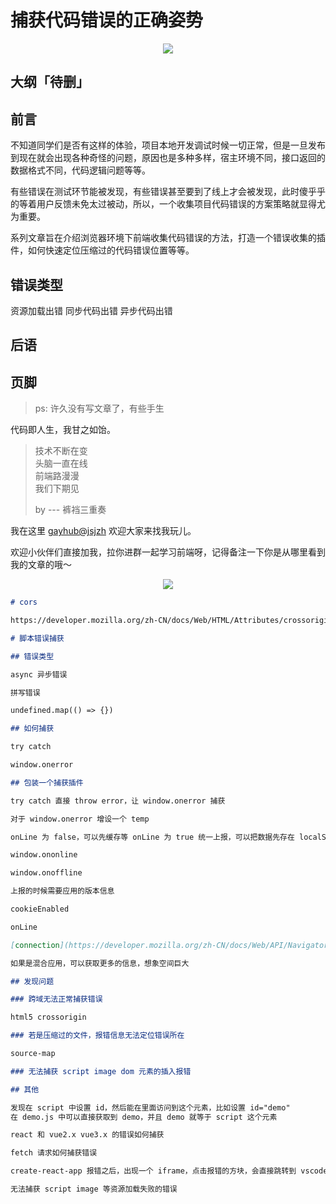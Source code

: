 # 捕获代码错误的正确姿势

<div align="center">
  <image src="https://i.loli.net/2020/04/03/2ytMJEfTCxbjR4H.jpg" />
</div>

## 大纲「待删」

## 前言

不知道同学们是否有这样的体验，项目本地开发调试时候一切正常，但是一旦发布到现在就会出现各种奇怪的问题，原因也是多种多样，宿主环境不同，接口返回的数据格式不同，代码逻辑问题等等。

有些错误在测试环节能被发现，有些错误甚至要到了线上才会被发现，此时傻乎乎的等着用户反馈未免太过被动，所以，一个收集项目代码错误的方案策略就显得尤为重要。

系列文章旨在介绍浏览器环境下前端收集代码错误的方法，打造一个错误收集的插件，如何快速定位压缩过的代码错误位置等等。

## 错误类型

资源加载出错
同步代码出错
异步代码出错

## 后语

## 页脚

> ps: 许久没有写文章了，有些手生

代码即人生，我甘之如饴。

> 技术不断在变  
> 头脑一直在线  
> 前端路漫漫  
> 我们下期见
>
> by --- 裤裆三重奏

我在这里 [gayhub@jsjzh](https://github.com/jsjzh) 欢迎大家来找我玩儿。

欢迎小伙伴们直接加我，拉你进群一起学习前端呀，记得备注一下你是从哪里看到我的文章的哦～

<div align="center">
  <image src="https://i.loli.net/2019/03/11/5c867208cc9c0.jpg" />
</div>

```md
# cors

https://developer.mozilla.org/zh-CN/docs/Web/HTML/Attributes/crossorigin

# 脚本错误捕获

## 错误类型

async 异步错误

拼写错误

undefined.map(() => {})

## 如何捕获

try catch

window.onerror

## 包装一个捕获插件

try catch 直接 throw error，让 window.onerror 捕获

对于 window.onerror 增设一个 temp

onLine 为 false，可以先缓存等 onLine 为 true 统一上报，可以把数据先存在 localStroage 中，等下次登录，有网络的时候统一上报

window.ononline

window.onoffline

上报的时候需要应用的版本信息

cookieEnabled

onLine

[connection](https://developer.mozilla.org/zh-CN/docs/Web/API/Navigator/connection)

如果是混合应用，可以获取更多的信息，想象空间巨大

## 发现问题

### 跨域无法正常捕获错误

html5 crossorigin

### 若是压缩过的文件，报错信息无法定位错误所在

source-map

### 无法捕获 script image dom 元素的插入报错

## 其他

发现在 script 中设置 id，然后能在里面访问到这个元素，比如设置 id="demo"
在 demo.js 中可以直接获取到 demo，并且 demo 就等于 script 这个元素

react 和 vue2.x vue3.x 的错误如何捕获

fetch 请求如何捕获错误

create-react-app 报错之后，出现一个 iframe，点击报错的方块，会直接跳转到 vscode 对饮的代码位置，如何实现

无法捕获 script image 等资源加载失败的错误
```
